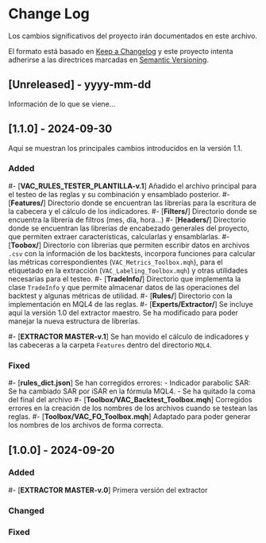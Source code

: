 # Change Log

Los cambios significativos del proyecto irán documentados en este archivo.

El formato está basado en [Keep a Changelog](http://keepachangelog.com/)
y este proyecto intenta adherirse a las directrices marcadas en [Semantic Versioning](http://semver.org/).

## [Unreleased] - yyyy-mm-dd

Información de lo que se viene...

## [1.1.0] - 2024-09-30

Aquí se muestran los principales cambios introducidos en la versión 1.1.

### Added

#- [**VAC_RULES_TESTER_PLANTILLA-v.1**] Añadido el archivo principal para el testeo de las reglas y su combinación y ensamblado posterior.
#- [**Features/**] Directorio donde se encuentran las librerías para la escritura de la cabecera y el cálculo de los indicadores.
#- [**Filters/**] Directorio donde se encuentra la librería de filtros (mes, día, hora...)
#- [**Headers/**] Directorio donde se encuentran las librerías de encabezado generales del proyecto, que permiten extraer características, calcularlas y ensamblarlas.
#- [**Toobox/**] Directorio con librerías que permiten escribir datos en archivos `.csv` con la información de los backtests, incorpora funciones para calcular las métricas correspondientes (`VAC_Metrics_Toolbox.mqh`), para el etiquetado en la extracción (`VAC_Labeling_Toolbox.mqh`) y otras utilidades necesarias para el testeo.
#- [**TradeInfo/**] Directorio que implementa la clase `TradeInfo` y que permite almacenar datos de las operaciones del backtest y algunas métricas de utilidad.
#- [**Rules/**] Directorio con la implementación en MQL4 de las reglas.
#- [**Experts/Extractor/**] Se incluye aquí la versión 1.0 del extractor maestro. Se ha modificado para poder manejar la nueva estructura de librerías.

#- [**EXTRACTOR MASTER-v.1**] Se han movido el cálculo de indicadores y las cabeceras a la carpeta `Features` dentro del directorio `MQL4`.

### Fixed

#- [**rules_dict.json**] Se han corregidos errores: - Indicador parabolic SAR: Se ha cambiado SAR por iSAR en la fórmula MQL4. - Se ha quitado la coma del final del archivo
#- [**Toolbox/VAC_Backtest_Toolbox.mqh**] Corregidos errores en la creación de los nombres de los archivos cuando se testean las reglas.
#- [**Toolbox/VAC_FO_Toolbox.mqh**] Adaptado para poder generar los nombres de los archivos de forma correcta.

## [1.0.0] - 2024-09-20

### Added

#- [**EXTRACTOR MASTER-v.0**] Primera versión del extractor

### Changed

### Fixed
